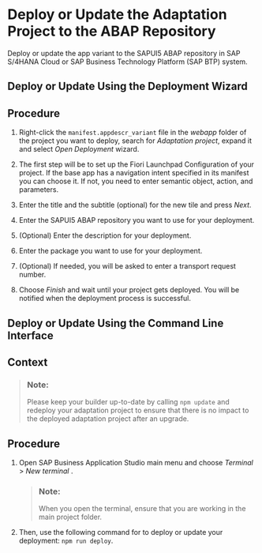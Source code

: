 <!-- loio32c901d0c99d4411a0d1f3ab383841be -->

# Deploy or Update the Adaptation Project to the ABAP Repository

Deploy or update the app variant to the SAPUI5 ABAP repository in SAP S/4HANA Cloud or SAP Business Technology Platform \(SAP BTP\) system.

<a name="task_vnm_mc3_m2c"/>

<!-- task\_vnm\_mc3\_m2c -->

## Deploy or Update Using the Deployment Wizard



## Procedure

1.  Right-click the `manifest.appdescr_variant` file in the *webapp* folder of the project you want to deploy, search for *Adaptation project*, expand it and select *Open Deployment* wizard.

2.  The first step will be to set up the Fiori Launchpad Configuration of your project. If the base app has a navigation intent specified in its manifest you can choose it. If not, you need to enter semantic object, action, and parameters.

3.  Enter the title and the subtitle \(optional\) for the new tile and press *Next*.

4.  Enter the SAPUI5 ABAP repository you want to use for your deployment.

5.  \(Optional\) Enter the description for your deployment.

6.  Enter the package you want to use for your deployment.

7.  \(Optional\) If needed, you will be asked to enter a transport request number.

8.  Choose *Finish* and wait until your project gets deployed. You will be notified when the deployment process is successful.


<a name="task_a5r_yym_vvb"/>

<!-- task\_a5r\_yym\_vvb -->

## Deploy or Update Using the Command Line Interface



## Context

> ### Note:  
> Please keep your builder up-to-date by calling `npm update` and redeploy your adaptation project to ensure that there is no impact to the deployed adaptation project after an upgrade.



<a name="task_a5r_yym_vvb__steps_a2p_bzm_vvb"/>

## Procedure

1.  Open SAP Business Application Studio main menu and choose *Terminal* \> *New terminal* .

    > ### Note:  
    > When you open the terminal, ensure that you are working in the main project folder.

2.  Then, use the following command for to deploy or update your deployment: `npm run deploy`.


